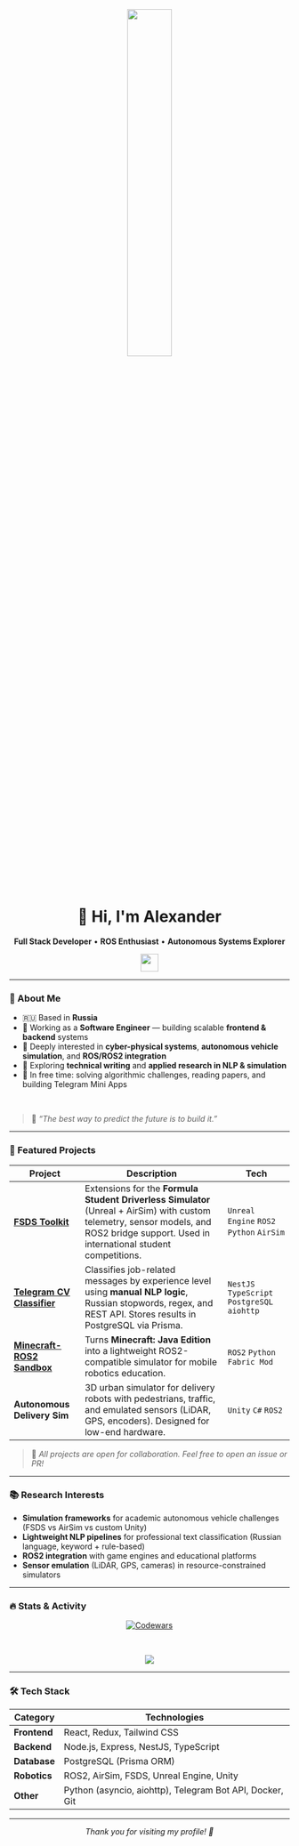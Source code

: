 <!-- Banner -->
<div align="center">
  <img src="https://i.pinimg.com/originals/8b/35/fe/8b35fef55fba1a201c9c7a11d3ec3d64.gif" width="40%" style="border-radius: 12px; margin: 16px 0;" />
  <h1>👋 Hi, I'm Alexander</h1>
  <p><b>Full Stack Developer</b> • <b>ROS Enthusiast</b> • <b>Autonomous Systems Explorer</b></p>
  <img src="https://media1.giphy.com/media/FAFo1M7EC4gRZ4HETH/giphy.gif" width="32" />
</div>

---

### 🧠 About Me

- 🇷🇺 Based in **Russia**  
- 💼 Working as a **Software Engineer** — building scalable **frontend & backend** systems  
- 🤖 Deeply interested in **cyber-physical systems**, **autonomous vehicle simulation**, and **ROS/ROS2 integration**  
- 📝 Exploring **technical writing** and **applied research in NLP & simulation**  
- 🧪 In free time: solving algorithmic challenges, reading papers, and building Telegram Mini Apps

<br>

> 💬 _“The best way to predict the future is to build it.”_

---

### 🌟 Featured Projects

<div align="center">

| Project | Description | Tech |
|--------|-------------|------|
| <a href="https://github.com/FS-Driverless/Formula-Student-Driverless-Simulator" target="_blank">**FSDS Toolkit**</a> | Extensions for the **Formula Student Driverless Simulator** (Unreal + AirSim) with custom telemetry, sensor models, and ROS2 bridge support. Used in international student competitions. | `Unreal Engine` `ROS2` `Python` `AirSim` |
| <a href="https://github.com/your-username/telegram-cv-classifier" target="_blank">**Telegram CV Classifier**</a> | Classifies job-related messages by experience level using **manual NLP logic**, Russian stopwords, regex, and REST API. Stores results in PostgreSQL via Prisma. | `NestJS` `TypeScript` `PostgreSQL` `aiohttp` |
| <a href="https://minecraft-ros2.github.io/minecraft_ros2/" target="_blank">**Minecraft-ROS2 Sandbox**</a> | Turns **Minecraft: Java Edition** into a lightweight ROS2-compatible simulator for mobile robotics education. | `ROS2` `Python` `Fabric Mod` |
| **Autonomous Delivery Sim** | 3D urban simulator for delivery robots with pedestrians, traffic, and emulated sensors (LiDAR, GPS, encoders). Designed for low-end hardware. | `Unity` `C#` `ROS2` |

</div>

> 🔧 *All projects are open for collaboration. Feel free to open an issue or PR!*

---

### 📚 Research Interests

- **Simulation frameworks** for academic autonomous vehicle challenges (FSDS vs AirSim vs custom Unity)
- **Lightweight NLP pipelines** for professional text classification (Russian language, keyword + rule-based)
- **ROS2 integration** with game engines and educational platforms
- **Sensor emulation** (LiDAR, GPS, cameras) in resource-constrained simulators

---

### 🔥 Stats & Activity

<div align="center">

[![Codewars](https://www.codewars.com/users/Alex5200/badges/large)](https://www.codewars.com/users/Alex5200)

<br>

![](https://komarev.com/ghpvc/?username=Alex5200&color=green&style=for-the-badge)

</div>

---

### 🛠️ Tech Stack

<div align="center">

| Category        | Technologies |
|-----------------|--------------|
| **Frontend**    | React, Redux, Tailwind CSS |
| **Backend**     | Node.js, Express, NestJS, TypeScript |
| **Database**    | PostgreSQL (Prisma ORM) |
| **Robotics**    | ROS2, AirSim, FSDS, Unreal Engine, Unity |
| **Other**       | Python (asyncio, aiohttp), Telegram Bot API, Docker, Git |

</div>

---

<div align="center">
  <i>Thank you for visiting my profile! 🙌</i>
</div>
